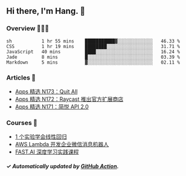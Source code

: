 ## Hi there, I'm Hang. 👋

### Overview 👨🏻‍💻

<!--START_SECTION:waka-->
```text
sh           1 hr 55 mins    ███████████▓░░░░░░░░░░░░░   46.33 % 
CSS          1 hr 19 mins    ████████░░░░░░░░░░░░░░░░░   31.71 % 
JavaScript   40 mins         ████░░░░░░░░░░░░░░░░░░░░░   16.24 % 
Jade         8 mins          █░░░░░░░░░░░░░░░░░░░░░░░░   03.39 % 
Markdown     5 mins          ▓░░░░░░░░░░░░░░░░░░░░░░░░   02.11 % 
```
<!--END_SECTION:waka-->

### Articles 📝

<!-- BLOG:START -->
- [Apps 精选 N173：Quit All](https://huhuhang.com/post/product-hunt/product-hunt-n173?from=github)
- [Apps 精选 N172：Raycast 推出官方扩展商店](https://huhuhang.com/post/product-hunt/product-hunt-n172?from=github)
- [Apps 精选 N171：简悦 API 2.0](https://huhuhang.com/post/product-hunt/product-hunt-n171?from=github)<!-- BLOG:END -->

### Courses 🔗

<!-- SYL:START -->
- [1 个实验学会线性回归](https://lanqiao.cn/courses/4855)
- [AWS Lambda 开发企业微信消息机器人](https://lanqiao.cn/courses/2868)
- [FAST.AI 深度学习实践课程](https://lanqiao.cn/courses/1445)
<!-- SYL:END -->

##### ✓ Automatically updated by [GitHub Action](https://github.com/huhuhang/huhuhang/actions).
